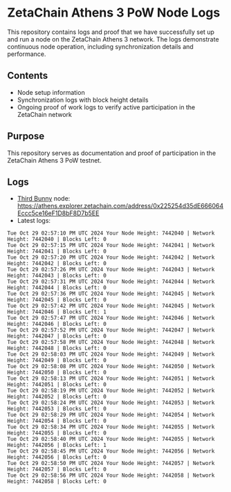 # ZetaChain Athens 3 PoW Node Logs
This repository contains logs and proof that we have successfully set up and run a node on the ZetaChain Athens 3 network. The logs demonstrate continuous node operation, including synchronization details and performance.

## Contents
- Node setup information
- Synchronization logs with block height details
- Ongoing proof of work logs to verify active participation in the ZetaChain network

## Purpose
This repository serves as documentation and proof of participation in the ZetaChain Athens 3 PoW testnet.

## Logs

- [Third Bunny](https://thirdbunny.xyz/) node: https://athens.explorer.zetachain.com/address/0x225254d35dE666064Eccc5ce16eF1D8bF8D7b5EE
- Latest logs:
```
Tue Oct 29 02:57:10 PM UTC 2024 Your Node Height: 7442040 | Network Height: 7442040 | Blocks Left: 0
Tue Oct 29 02:57:15 PM UTC 2024 Your Node Height: 7442041 | Network Height: 7442041 | Blocks Left: 0
Tue Oct 29 02:57:20 PM UTC 2024 Your Node Height: 7442042 | Network Height: 7442042 | Blocks Left: 0
Tue Oct 29 02:57:26 PM UTC 2024 Your Node Height: 7442043 | Network Height: 7442043 | Blocks Left: 0
Tue Oct 29 02:57:31 PM UTC 2024 Your Node Height: 7442044 | Network Height: 7442044 | Blocks Left: 0
Tue Oct 29 02:57:36 PM UTC 2024 Your Node Height: 7442045 | Network Height: 7442045 | Blocks Left: 0
Tue Oct 29 02:57:42 PM UTC 2024 Your Node Height: 7442045 | Network Height: 7442046 | Blocks Left: 1
Tue Oct 29 02:57:47 PM UTC 2024 Your Node Height: 7442046 | Network Height: 7442046 | Blocks Left: 0
Tue Oct 29 02:57:52 PM UTC 2024 Your Node Height: 7442047 | Network Height: 7442047 | Blocks Left: 0
Tue Oct 29 02:57:58 PM UTC 2024 Your Node Height: 7442048 | Network Height: 7442048 | Blocks Left: 0
Tue Oct 29 02:58:03 PM UTC 2024 Your Node Height: 7442049 | Network Height: 7442049 | Blocks Left: 0
Tue Oct 29 02:58:08 PM UTC 2024 Your Node Height: 7442050 | Network Height: 7442050 | Blocks Left: 0
Tue Oct 29 02:58:13 PM UTC 2024 Your Node Height: 7442051 | Network Height: 7442051 | Blocks Left: 0
Tue Oct 29 02:58:19 PM UTC 2024 Your Node Height: 7442052 | Network Height: 7442052 | Blocks Left: 0
Tue Oct 29 02:58:24 PM UTC 2024 Your Node Height: 7442053 | Network Height: 7442053 | Blocks Left: 0
Tue Oct 29 02:58:29 PM UTC 2024 Your Node Height: 7442054 | Network Height: 7442054 | Blocks Left: 0
Tue Oct 29 02:58:34 PM UTC 2024 Your Node Height: 7442055 | Network Height: 7442055 | Blocks Left: 0
Tue Oct 29 02:58:40 PM UTC 2024 Your Node Height: 7442055 | Network Height: 7442056 | Blocks Left: 1
Tue Oct 29 02:58:45 PM UTC 2024 Your Node Height: 7442056 | Network Height: 7442056 | Blocks Left: 0
Tue Oct 29 02:58:50 PM UTC 2024 Your Node Height: 7442057 | Network Height: 7442057 | Blocks Left: 0
Tue Oct 29 02:58:56 PM UTC 2024 Your Node Height: 7442058 | Network Height: 7442058 | Blocks Left: 0
```
